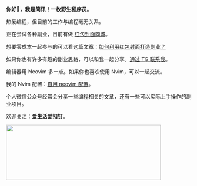 **你好🖖，我是简讯！一枚野生程序员。**

热爱编程，但目前的工作与编程毫无关系。

正在尝试各种副业，目前有做 [红包封面商城](https://shop1762101065.v.weidian.com/?userid=1762101065)。

想要零成本一起参与的可以看这篇文章：[如何利用红包封面打造副业？](https://mp.weixin.qq.com/s/ArOAhepWu08VmqNEOABoZg)

如果你也有许多有趣的副业思路，可以和我一起分享。[通过 TG 联系我](https://t.me/zdcgbkjyfrewfg)。

编辑器用 Neovim 多一点。如果你也喜欢使用 Nvim，可以一起交流。

我的 Nvim 配置：[自用 neovim 配置](https://github.com/alpha87/nvim)。

个人微信公众号经常会分享一些编程相关的文章，还有一些可以实际上手操作的副业项目。

欢迎关注：**爱生活爱扣钉**。

<img src="https://raw.githubusercontent.com/alpha87/thanks/master/searchcode.png" width="420" height="150"/>
